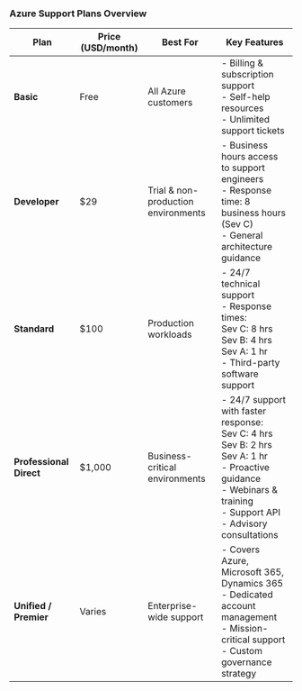 ### Azure Support Plans Overview

| Plan                    | Price (USD/month) | Best For                            | Key Features                                                                                                                                                                      |
| ----------------------- | ----------------- | ----------------------------------- | --------------------------------------------------------------------------------------------------------------------------------------------------------------------------------- |
| **Basic**               | Free              | All Azure customers                 | - Billing & subscription support<br>- Self-help resources<br>- Unlimited support tickets                                                                                          |
| **Developer**           | $29               | Trial & non-production environments | - Business hours access to support engineers<br>- Response time: 8 business hours (Sev C)<br>- General architecture guidance                                                      |
| **Standard**            | $100              | Production workloads                | - 24/7 technical support<br>- Response times:<br>Sev C: 8 hrs<br>Sev B: 4 hrs<br>Sev A: 1 hr<br>- Third-party software support                                                    |
| **Professional Direct** | $1,000            | Business-critical environments      | - 24/7 support with faster response:<br>Sev C: 4 hrs<br>Sev B: 2 hrs<br>Sev A: 1 hr<br>- Proactive guidance<br>- Webinars & training<br>- Support API<br>- Advisory consultations |
| **Unified / Premier**   | Varies            | Enterprise-wide support             | - Covers Azure, Microsoft 365, Dynamics 365<br>- Dedicated account management<br>- Mission-critical support<br>- Custom governance strategy                                       |
